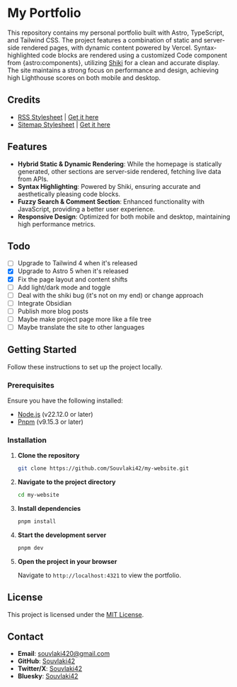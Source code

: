 # My Portfolio

This repository contains my personal portfolio built with Astro, TypeScript, and Tailwind CSS. The project features a combination of static and server-side rendered pages, with dynamic content powered by Vercel. Syntax-highlighted code blocks are rendered using a customized Code component from {astro:components}, utilizing [Shiki](https://shiki.matsu.io/) for a clean and accurate display. The site maintains a strong focus on performance and design, achieving high Lighthouse scores on both mobile and desktop.

## Credits

- [RSS Stylesheet](public/rss.xsl) | [Get it here](https://github.com/genmon/aboutfeeds/blob/main/tools/pretty-feed-v3.xsl)
- [Sitemap Stylesheet](public/sitemap.xsl) | [Get it here](https://github.com/pedroborges/xml-sitemap-stylesheet/blob/master/sitemap.xsl)

## Features

- **Hybrid Static & Dynamic Rendering**: While the homepage is statically generated, other sections are server-side rendered, fetching live data from APIs.
- **Syntax Highlighting**: Powered by Shiki, ensuring accurate and aesthetically pleasing code blocks.
- **Fuzzy Search & Comment Section**: Enhanced functionality with JavaScript, providing a better user experience.
- **Responsive Design**: Optimized for both mobile and desktop, maintaining high performance metrics.

## Todo

- [ ] Upgrade to Tailwind 4 when it's released
- [x] Upgrade to Astro 5 when it's released
- [x] Fix the page layout and content shifts
- [ ] Add light/dark mode and toggle
- [ ] Deal with the shiki bug (it's not on my end) or change approach
- [ ] Integrate Obsidian
- [ ] Publish more blog posts
- [ ] Maybe make project page more like a file tree
- [ ] Maybe translate the site to other languages

## Getting Started

Follow these instructions to set up the project locally.

### Prerequisites

Ensure you have the following installed:

- [Node.js](https://nodejs.org/en) (v22.12.0 or later)
- [Pnpm](https://pnpm.io/) (v9.15.3 or later)

### Installation

1. **Clone the repository**

   ```bash
   git clone https://github.com/Souvlaki42/my-website.git
   ```

2. **Navigate to the project directory**

   ```bash
   cd my-website
   ```

3. **Install dependencies**

   ```bash
   pnpm install
   ```

4. **Start the development server**

   ```bash
   pnpm dev
   ```

5. **Open the project in your browser**

   Navigate to `http://localhost:4321` to view the portfolio.

## License

This project is licensed under the [MIT License](LICENSE).

## Contact

- **Email**: [souvlaki420@gmail.com](mailto:souvlaki420@gmail.com)
- **GitHub**: [Souvlaki42](https://github.com/souvlaki42)
- **Twitter/X**: [Souvlaki42](https://x.com/souvlaki42)
- **Bluesky**: [Souvlaki42](https://bsky.app/profile/souvlaki.me)
